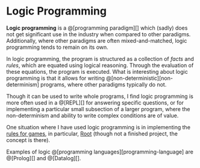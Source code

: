 # Logic Programming

__Logic programming__ is a @[programming paradigm][] which (sadly) does not get significant
use in the industry when compared to other paradigms. Additionally, where other paradigms are
often mixed-and-matched, logic programming tends to remain on its own.

In logic programming, the program is structured as a collection of *facts* and *rules*,
which are equated using logical reasoning. Through the evaluation of these equations, the
program is executed. What is interesting about logic programming is that it allows for
writing @[non-deterministic][non-determinism] programs, where other paradigms typically do not.

Though it can be used to write whole programs, I find logic programming is more often
used in a @[REPL][] for answering specific questions, or for implementing a particular
small subsection of a larger program, where the non-determinism and ability to write
complex conditions are of value.

One situation where I have used logic programming is in implementing the
[rules for games](https://blog.cameldridge.com/article/20200828-logic-game-scripting/),
in particular, [Root](https://github.com/foxfriends/root) (though not a finished project,
the concept is there).

Examples of logic @[programming languages][programming-language] are @[Prolog][] and
@[Datalog][].
